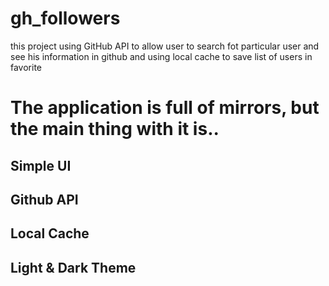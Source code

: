 # gh_followers
this project using GitHub API to allow user to search fot particular user and see his information in github and using local cache to save list of users in favorite

# The application is full of mirrors, but the main thing with it is..
## Simple UI

## Github API

## Local Cache

## Light & Dark Theme
